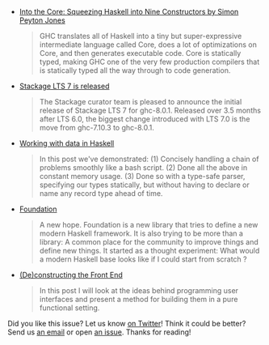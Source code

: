 <!-- 2016-09-15 -->

-   [Into the Core: Squeezing Haskell into Nine Constructors by Simon Peyton Jones](https://www.youtube.com/watch?v=uR_VzYxvbxg)

    > GHC translates all of Haskell into a tiny but super-expressive intermediate language called Core, does a lot of optimizations on Core, and then generates executable code. Core is statically typed, making GHC one of the very few production compilers that is statically typed all the way through to code generation.

-   [Stackage LTS 7 is released](https://juhp.blogspot.com/2016/09/stackage-lts-7-is-released.html)

    > The Stackage curator team is pleased to announce the initial release of Stackage LTS 7 for ghc-8.0.1. Released over 3.5 months after LTS 6.0, the biggest change introduced with LTS 7.0 is the move from ghc-7.10.3 to ghc-8.0.1.

-   [Working with data in Haskell](https://www.fpcomplete.com/blog/2016/09/data-haskell)

    > In this post we've demonstrated: (1) Concisely handling a chain of problems smoothly like a bash script. (2) Done all the above in constant memory usage. (3) Done so with a type-safe parser, specifying our types statically, but without having to declare or name any record type ahead of time.

-   [Foundation](http://tab.snarc.org/posts/haskell/2016-09-09-foundation.html)

    > A new hope. Foundation is a new library that tries to define a new modern Haskell framework. It is also trying to be more than a library: A common place for the community to improve things and define new things. It started as a thought experiment: What would a modern Haskell base looks like if I could start from scratch ?

-   [(De)constructing the Front End](http://asivitz.com/posts/layers)

    > In this post I will look at the ideas behind programming user interfaces and present a method for building them in a pure functional setting.

Did you like this issue?
Let us know [on Twitter](https://twitter.com/haskellweekly)!
Think it could be better?
Send us [an email](info@haskellweekly.news) or open [an issue](https://github.com/haskellweekly/haskellweekly.github.io/issues/new).
Thanks for reading!
